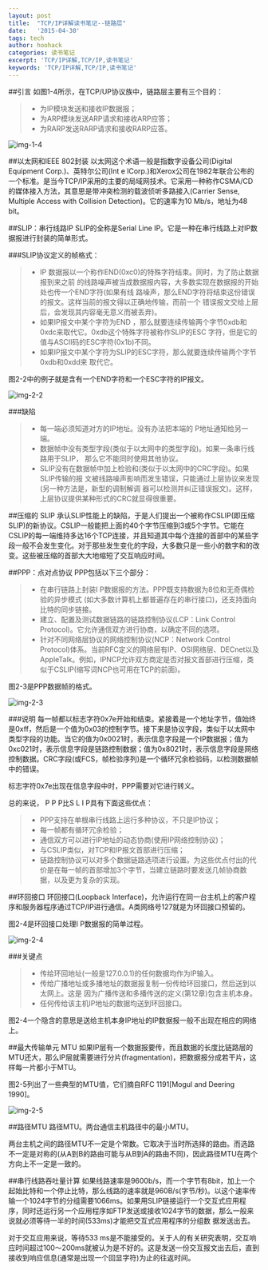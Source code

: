 ```yaml
---
layout: post
title:  "TCP/IP详解读书笔记--链路层"
date:   '2015-04-30'
tags: tech
author: hoohack
categories: 读书笔记
excerpt: 'TCP/IP详解,TCP/IP,读书笔记'
keywords: 'TCP/IP详解,TCP/IP,读书笔记'
---
```


##引言
如图1-4所示，在TCP/UP协议族中，链路层主要有三个目的：

> * 为IP模块发送和接收IP数据报；
> * 为ARP模块发送ARP请求和接收ARP应答；
> * 为RARP发送RARP请求和接收RARP应答。

![img-1-4](http://7u2eqw.com1.z0.glb.clouddn.com/tpc-ip-illustrated-1-4.png)



##以太网和IEEE 802封装
以太网这个术语一般是指数字设备公司(Digital Equipment Corp.)、英特尔公司(Int e lCorp.)和Xerox公司在1982年联合公布的一个标准。是当今TCP/IP采用的主要的局域网技术。它采用一种称作CSMA/CD的媒体接入方法，其意思是带冲突检测的载波侦听多路接入(Carrier Sense, Multiple Access with Collision Detection)。它的速率为10 Mb/s，地址为48 bit。

##SLIP：串行线路IP
SLIP的全称是Serial Line IP。它是一种在串行线路上对IP数据报进行封装的简单形式。

###SLIP协议定义的帧格式：

> * IP 数据报以一个称作END(0xc0)的特殊字符结束。同时，为了防止数据报到来之前
的线路噪声被当成数据报内容，大多数实现在数据报的开始处也传一个END字符(如果有线
路噪声，那么END字符将结束这份错误的报文。这样当前的报文得以正确地传输，而前一个
错误报文交给上层后，会发现其内容毫无意义而被丢弃)。
> * 如果IP报文中某个字符为END ，那么就要连续传输两个字节0xdb和0xdc来取代它。0xdb这个特殊字符被称作SLIP的ESC 字符，但是它的值与ASCII码的ESC字符(0x1b)不同。
> * 如果IP报文中某个字符为SLIP的ESC字符，那么就要连续传输两个字节0xdb和0xdd来
取代它。

图2-2中的例子就是含有一个END字符和一个ESC字符的IP报文。

![img-2-2](http://7u2eqw.com1.z0.glb.clouddn.com/tcp-ip-illustruated-2-2.png)

###缺陷
> * 每一端必须知道对方的IP地址。没有办法把本端的 P地址通知给另一端。
> * 数据帧中没有类型字段(类似于以太网中的类型字段)。如果一条串行线路用于SLIP，
那么它不能同时使用其他协议。
> * SLIP没有在数据帧中加上检验和(类似于以太网中的CRC字段)。如果SLIP传输的报
文被线路噪声影响而发生错误，只能通过上层协议来发现(另一种方法是，新型的调制解调
器可以检测并纠正错误报文)。这样，上层协议提供某种形式的CRC就显得很重要。

##压缩的 SLIP
承认SLIP性能上的缺陷，于是人们提出一个被称作CSLIP(即压缩SLIP)的新协议。CSLIP一般能把上面的40个字节压缩到3或5个字节。它能在CSLIP的每一端维持多达16个TCP连接，并且知道其中每个连接的首部中的某些字段一般不会发生变化。对于那些发生变化的字段，大多数只是一些小的数字和的改变。这些被压缩的首部大大地缩短了交互响应时间。

##PPP：点对点协议
PPP包括以下三个部分：
> * 在串行链路上封装I P数据报的方法。PPP既支持数据为8位和无奇偶检验的异步模式
(如大多数计算机上都普遍存在的串行接口)，还支持面向比特的同步链接。
> * 建立、配置及测试数据链路的链路控制协议(LCP：Link Control Protocol)。它允许通信双方进行协商，以确定不同的选项。
> * 针对不同网络层协议的网络控制协议(NCP：Network Control Protocol)体系。当前RFC定义的网络层有IP、OSI网络层、DECnet以及AppleTalk。例如，IPNCP允许双方商定是否对报文首部进行压缩，类似于CSLIP(缩写词NCP也可用在TCP的前面)。

图2-3是PPP数据帧的格式。

![img-2-3](http://7u2eqw.com1.z0.glb.clouddn.com/tcp-ip-illustrated-2-3.png)

###说明
每一帧都以标志字符0x7e开始和结束。紧接着是一个地址字节，值始终是0xff，然后是一个值为0x03的控制字节。接下来是协议字段，类似于以太网中类型字段的功能。当它的值为0x0021时，表示信息字段是一个IP数据报；值为0xc021时，表示信息字段是链路控制数据；值为0x8021时，表示信息字段是网络控制数据。CRC字段(或FCS，帧检验序列)是一个循环冗余检验码，以检测数据帧中的错误。

标志字符0x7e出现在信息字段中时，PPP需要对它进行转义。

总的来说， P P P比S L I P具有下面这些优点：
> * PPP支持在单根串行线路上运行多种协议，不只是IP协议；
> * 每一帧都有循环冗余检验；
> * 通信双方可以进行IP地址的动态协商(使用IP网络控制协议)；
> * 与CSLIP类似，对TCP和IP报文首部进行压缩；
> * 链路控制协议可以对多个数据链路选项进行设置。为这些优点付出的代价是在每一帧的首部增加3个字节，当建立链路时要发送几帧协商数据，以及更为复杂的实现。

##环回接口
环回接口(Loopback Interface)，允许运行在同一台主机上的客户程序和服务器程序通过TCP/IP进行通信。A类网络号127就是为环回接口预留的。

图2-4是环回接口处理I P数据报的简单过程。

![img-2-4](http://7u2eqw.com1.z0.glb.clouddn.com/tcp-ip-illustrated-2-4.png)

###关键点
> * 传给环回地址(一般是127.0.0.1)的任何数据均作为IP输入。
> * 传给广播地址或多播地址的数据报复制一份传给环回接口，然后送到以太网上。这是
因为广播传送和多播传送的定义(第12章)包含主机本身。
> * 任何传给该主机IP地址的数据均送到环回接口。

图2-4一个隐含的意思是送给主机本身IP地址的IP数据报一般不出现在相应的网络上。

##最大传输单元 MTU
如果IP层有一个数据报要传，而且数据的长度比链路层的MTU还大，那么IP层就需要进行分片(fragmentation)，把数据报分成若干片，这样每一片都小于MTU。

图2-5列出了一些典型的MTU值，它们摘自RFC 1191[Mogul and Deering 1990]。

![img-2-5](http://7u2eqw.com1.z0.glb.clouddn.com/tcp-ip-illustrated-2-5.png)

##路径MTU
路径MTU。两台通信主机路径中的最小MTU。

两台主机之间的路径MTU不一定是个常数。它取决于当时所选择的路由。而选路不一定是对称的(从A到B的路由可能与从B到A的路由不同)，因此路径MTU在两个方向上不一定是一致的。

##串行线路吞吐量计算
如果线路速率是9600b/s，而一个字节有8bit，加上一个起始比特和一个停止比特，那么线路的速率就是960B/s(字节/秒)。以这个速率传输一个1024字节的分组需要1066ms。如果用SLIP链接运行一个交互式应用程序，同时还运行另一个应用程序如FTP发送或接收1024字节的数据，那么一般来说就必须等待一半的时间(533ms)才能把交互式应用程序的分组数
据发送出去。

对于交互应用来说，等待533 ms是不能接受的。关于人的有关研究表明，交互响应时间超过100～200ms就被认为是不好的。这是发送一份交互报文出去后，直到接收到响应信息(通常是出现一个回显字符)为止的往返时间。
